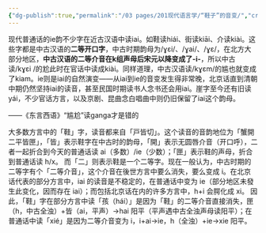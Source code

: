 ```yaml
---
{"dg-publish":true,"permalink":"/03 pages/201现代语言学/“鞋子”的音变/","created":"2024-11-30T20:43:42.085+08:00","updated":"2025-03-02T14:02:03.866+08:00"}
---
```



现代普通话的ie韵不少字在近古汉语中读iai。如鞋读hiái、街读kiāi、介读kiài。这些字都是中古汉语的**二等开口字**，中古时期韵母为/ɣɛi/、/ɣai/、/ɣɛ/，在北方大部分地区，**中古汉语的二等介音在k组声母后宋元以降变成了-i-**，所以中古读/kɣɛi /的尬此时在官话中读成kiài。同样道理，中古汉语读/kɣɛm/的尴也就变成了kiam。ie则是iai的自然演变——从iai到ie的音变发生得非常晚，北京话直到清朝中期仍然坚持iai的读音，甚至民国时期读书人念书还会用iai。崖字至今还有旧读yái，不少官话方言，以及京剧、昆曲念白唱曲中则仍旧保留了iai这个韵母。

——《东言西语》“尴尬”读ganga才是错的


大多数方言中的「鞋」字，读音都来自「戸皆切」。这个读音的音韵地位为「蟹開二平皆匣」，「皆」表示鞋字在中古时的韵母，「開」表示无圆唇介音（开口呼），二者一起折合到今天的普通话读 ai（多数）/ie（少数）；「匣」表示鞋的声母，折合到普通话读 h/x。
而「二」则表示鞋是一个二等字。现在一般认为，中古时期的二等字有个「二等介音」，这个介音在後世方言中要么消失，要么变成 i。在北京话代表的部分方言中，iai 的读音是不稳定的，在普通话中变为 ie（部分地区未發生此变化，因而存在 iai）；而包括北京话在内的许多方言中，h+i 会腭化成 xi。
因此，「鞋」字在部分方言中读「孩（hái）」是因为「鞋」的二等介音直接消失，匣（h，中古全浊）+皆（ai，平声）→hai 阳平（平声遇中古全浊声母读阳平）；在普通话中读「xié」是因为二等介音变为 i，i+ai→ie，h（全浊）+ie→xie 阳平。